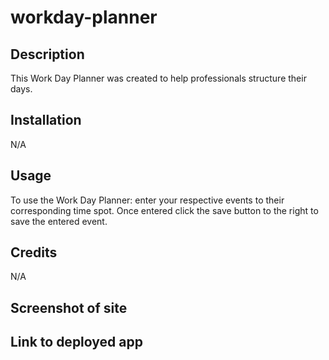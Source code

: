 # workday-planner

## Description

This Work Day Planner was created to help professionals structure their days.

## Installation

N/A

## Usage

To use the Work Day Planner: enter your respective events to their corresponding time spot. Once entered click the save button to the right to save the entered event.

## Credits

N/A

## Screenshot of site

## Link to deployed app
